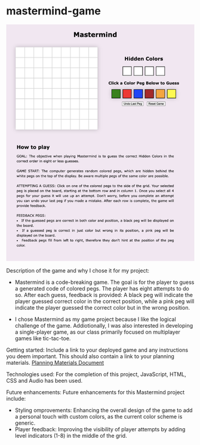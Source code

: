 # mastermind-game
![Image of game](./image/gameimage.png/?raw=true "Mastermind Game")

Description of the game and why I chose it for my project:
- Mastermind is a code-breaking game. The goal is for the player to guess a generated code of colored pegs. The player has eight attempts to do so. After each guess, feedback is provided:
A black peg will indicate the player guessed correct color in the correct position, while a pink
peg will indicate the player guessed the correct color but in the wrong position.

- I chose Mastermind as my game project because I like the logical challenge of the game. Addiotionally, I was also interested in developing a single-player game, as our class primarily focused on multiplayer games like tic-tac-toe.   

Getting started: Include a link to your deployed game and any instructions you deem important. This should also contain a link to your planning materials.
[Planning Materials Document](https://docs.google.com/document/d/1cjcZTjijnJ6sMgfoG4z_IcGP5rwZv1Q7NydrabWlPio/edit?usp=sharing)

Technologies used:
For the completion of this project, JavaScript, HTML, CSS and Audio has been used.

Future enhancements: 
Future enhancements for this Mastermind project include:
- Styling omprovements: Enhancing the overall design of the game to add a personal touch with custom colors, as the current color scheme is generic.
- Player feedback: Improving the visibility of player attempts by adding level indicators (1-8) in the middle of the grid.